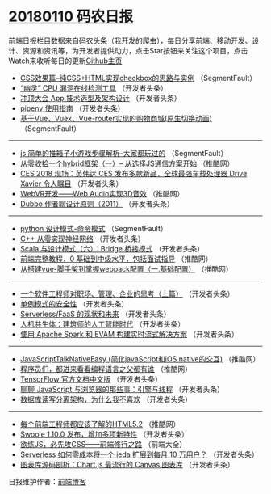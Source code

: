 # [20180110 码农日报](http://hao.caibaojian.com/date/2018/01/10)

[前端日报](http://caibaojian.com/c/news)栏目数据来自[码农头条](http://hao.caibaojian.com/)（我开发的爬虫），每日分享前端、移动开发、设计、资源和资讯等，为开发者提供动力，点击Star按钮来关注这个项目，点击Watch来收听每日的更新[Github主页](https://github.com/kujian/frontendDaily)
* [CSS效果篇&#8211;纯CSS+HTML实现checkbox的思路与实例](http://hao.caibaojian.com/62235.html) （SegmentFault）
* [“幽灵” CPU 漏洞在线检测工具](http://hao.caibaojian.com/62196.html) （开发者头条）
* [冲顶大会 App 技术选型及架构设计](http://hao.caibaojian.com/62190.html) （开发者头条）
* [pipenv 使用指南](http://hao.caibaojian.com/62194.html) （开发者头条）
* [基于Vue、Vuex、Vue-router实现的购物商城(原生切换动画)](http://hao.caibaojian.com/62226.html) （SegmentFault）

***
* [js 简单的推箱子小游戏步骤解析&#8211;大家都玩过的](http://hao.caibaojian.com/62229.html) （SegmentFault）
* [从零收拾一个hybrid框架（一）&#8211; 从选择JS通信方案开始](http://hao.caibaojian.com/62278.html) （推酷网）
* [CES 2018 现场：英伟达 CES 发布多款新品，全球最强车载处理器 Drive Xavier 令人瞩目](http://hao.caibaojian.com/62207.html) （开发者头条）
* [WebVR开发——Web Audio实现3D音效](http://hao.caibaojian.com/62279.html) （推酷网）
* [Dubbo 作者聊设计原则（2011）](http://hao.caibaojian.com/62187.html) （开发者头条）

***
* [python 设计模式-命令模式](http://hao.caibaojian.com/62224.html) （SegmentFault）
* [C++ 从零实现神经网络](http://hao.caibaojian.com/62188.html) （开发者头条）
* [Scala 与设计模式（六）：Bridge 桥接模式](http://hao.caibaojian.com/62199.html) （开发者头条）
* [前端完整教程，0 基础到中级水平，包括面试指导](http://hao.caibaojian.com/62264.html) （推酷网）
* [从搭建vue-脚手架到掌握webpack配置（一.基础配置）](http://hao.caibaojian.com/62275.html) （推酷网）

***
* [一个软件工程师对职场、管理、企业的思考（上篇）](http://hao.caibaojian.com/62204.html) （开发者头条）
* [单例模式的安全性](http://hao.caibaojian.com/62197.html) （开发者头条）
* [Serverless/FaaS 的现状和未来](http://hao.caibaojian.com/62208.html) （开发者头条）
* [人机共生体：建筑师的人工智能时代](http://hao.caibaojian.com/62209.html) （开发者头条）
* [使用 Apache Spark 和 EVAM 构建实时流式解决方案](http://hao.caibaojian.com/62198.html) （开发者头条）

***
* [JavaScriptTalkNativeEasy (简化javaScript和iOS native的交互)](http://hao.caibaojian.com/62270.html) （推酷网）
* [程序员们，都进来看看编程语言之父都有谁](http://hao.caibaojian.com/62271.html) （推酷网）
* [TensorFlow 官方文档中文版](http://hao.caibaojian.com/62189.html) （开发者头条）
* [聊聊 JavaScript 与浏览器的那些事：引擎与线程](http://hao.caibaojian.com/62201.html) （开发者头条）
* [数据库读写分离架构，为什么我不喜欢](http://hao.caibaojian.com/62191.html) （开发者头条）

***
* [每个前端工程师都应该了解的HTML5.2](http://hao.caibaojian.com/62263.html) （推酷网）
* [Swoole 1.10.0 发布，增加多项新特性](http://hao.caibaojian.com/62202.html) （开发者头条）
* [欲练JS，必先攻CSS——前端修行之路](http://hao.caibaojian.com/62328.html) （前端大全）
* [Serverless 如何零成本将一个 ieda 扩展到每月 10 万用户？](http://hao.caibaojian.com/62192.html) （开发者头条）
* [图表库源码剖析：Chart.js 最流行的 Canvas 图表库](http://hao.caibaojian.com/62203.html) （开发者头条）

日报维护作者：[前端博客](http://caibaojian.com/) 